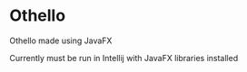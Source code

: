 # Othello
Othello made using JavaFX

Currently must be run in Intellij with JavaFX libraries installed
